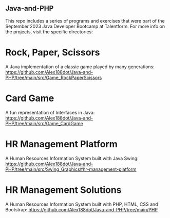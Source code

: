 ## Java-and-PHP

This repo includes a series of programs and exercises that were part of the September 2023 Java Developer Bootcamp at Talentform. For more info on the projects, visit the specific directories:

# Rock, Paper, Scissors
A Java implementation of a classic game played by many generations:
https://github.com/Alex188dot/Java-and-PHP/tree/main/src/Game_RockPaperScissors

# Card Game
A fun representation of Interfaces in Java:
https://github.com/Alex188dot/Java-and-PHP/tree/main/src/Game_CardGame

# HR Management Platform
A Human Resources Information System built with Java Swing:
https://github.com/Alex188dot/Java-and-PHP/tree/main/src/Swing_Graphics#hr-management-platform

# HR Management Solutions 
A Human Resources Information System built with PHP, HTML, CSS and Bootstrap:
https://github.com/Alex188dot/Java-and-PHP/tree/main/PHP
